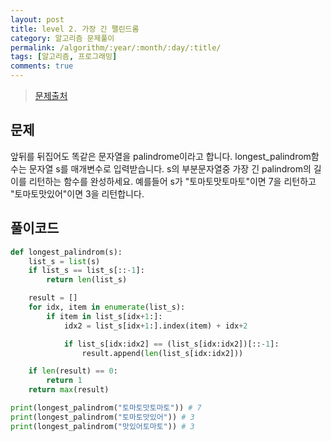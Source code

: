 ```yaml
---
layout: post
title: level 2. 가장 긴 팰린드롬
category: 알고리즘 문제풀이
permalink: /algorithm/:year/:month/:day/:title/
tags: [알고리즘, 프로그래밍]
comments: true
---
```


> [문제출처](http://tryhelloworld.co.kr/challenge_codes/85)

## 문제

앞뒤를 뒤집어도 똑같은 문자열을 palindrome이라고 합니다.
longest_palindrom함수는 문자열 s를 매개변수로 입력받습니다.
s의 부분문자열중 가장 긴 palindrom의 길이를 리턴하는 함수를 완성하세요.
예를들어 s가 "토마토맛토마토"이면 7을 리턴하고 "토마토맛있어"이면 3을 리턴합니다.

## 풀이코드

```python
def longest_palindrom(s):
    list_s = list(s)
    if list_s == list_s[::-1]:
        return len(list_s)

    result = []
    for idx, item in enumerate(list_s):
        if item in list_s[idx+1:]:
            idx2 = list_s[idx+1:].index(item) + idx+2

            if list_s[idx:idx2] == (list_s[idx:idx2])[::-1]:
                result.append(len(list_s[idx:idx2]))

    if len(result) == 0:
        return 1
    return max(result)

print(longest_palindrom("토마토맛토마토")) # 7
print(longest_palindrom("토마토맛있어")) # 3
print(longest_palindrom("맛있어토마토")) # 3
```
